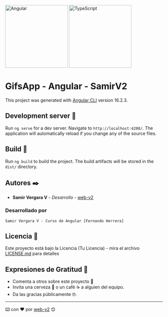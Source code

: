 <a href="https://angular.io/" target="_blank" rel="noreferrer"><img src="https://raw.githubusercontent.com/danielcranney/readme-generator/main/public/icons/skills/angularjs-colored.svg" width="200" height="200" alt="Angular" /></a>
<a href="https://www.typescriptlang.org/" target="_blank"><img src="https://raw.githubusercontent.com/danielcranney/readme-generator/main/public/icons/skills/typescript-colored.svg" width="200" height="200" alt="TypeScript" /></a>

# GifsApp - Angular - SamirV2

This project was generated with [Angular CLI](https://github.com/angular/angular-cli) version 16.2.3.

## Development server 🚀

Run `ng serve` for a dev server. Navigate to `http://localhost:4200/`. The application will automatically reload if you change any of the source files.

## Build 🚀

Run `ng build` to build the project. The build artifacts will be stored in the `dist/` directory.

## Autores ✒️

- **Samir Vergara V** - _Desarrollo_ - [web-v2](https://github.com/web-v2)

### Desarrollado por

```
Samir Vergara V - Curso de Angular [Fernando Herrera]
```

## Licencia 📄

Este proyecto está bajo la Licencia (Tu Licencia) - mira el archivo [LICENSE.md](LICENSE.md) para detalles

## Expresiones de Gratitud 🎁

- Comenta a otros sobre este proyecto 📢
- Invita una cerveza 🍺 o un café ☕ a alguien del equipo.
- Da las gracias públicamente 🤓.

---

⌨️ con ❤️ por [web-v2](https://github.com/web-v2) 😊
